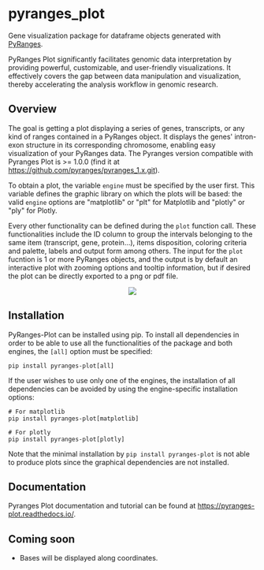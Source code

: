 # pyranges_plot
Gene visualization package for dataframe objects generated with [PyRanges](https://pyranges1.readthedocs.io/).

PyRanges Plot significantly facilitates genomic data
interpretation by providing powerful, customizable, and user-friendly visualizations. It
effectively covers the gap between data manipulation and visualization, thereby accelerating
the analysis workflow in genomic research.

## Overview
The goal is getting a plot displaying a series of genes, transcripts, or any kind
of ranges contained in a PyRanges object. It displays the genes' intron-exon structure 
in its corresponding chromosome, enabling easy visualization of your PyRanges data. The 
Pyranges version compatible with Pyranges Plot is >= 1.0.0 (find it at https://github.com/pyranges/pyranges_1.x.git).

To obtain a plot, the variable `engine` must be specified by the user first. This variable 
defines the graphic library on which the plots will be based: the valid `engine` options 
are "matplotlib" or "plt" for Matplotlib and "plotly" or "ply" for Plotly. 

Every other functionality can be defined during the `plot` function call. These 
functionalities include the ID column to group the intervals belonging to the same item 
(transcript, gene, protein...), items disposition, coloring criteria and palette, labels 
and output form among others. The input for the `plot` fucntion is 1 or more PyRanges 
objects, and the output is by default an interactive plot with zooming options and tooltip 
information, but if desired the plot can be directly exported to a png or pdf file.



<p align="center">
    <img src="https://github.com/pyranges/pyranges_plot/blob/main/images/general_ex.png">
</p>




## Installation
PyRanges-Plot can be installed using pip. To install all dependencies in order to be able to 
use all the functionalities of the package and both engines, the `[all]` option must be 
specified:

```
pip install pyranges-plot[all]
```

If the user wishes to use only one of the engines, the installation of all dependencies 
can be avoided by using the engine-specific installation options:
```
# For matplotlib
pip install pyranges-plot[matplotlib]

# For plotly
pip install pyranges-plot[plotly]
```

Note that the minimal installation by `pip install pyranges-plot` is not able to produce plots 
since the graphical dependencies are not installed.


## Documentation
Pyranges Plot documentation and tutorial can be found at https://pyranges-plot.readthedocs.io/.


## Coming soon
* Bases will be displayed along coordinates.
